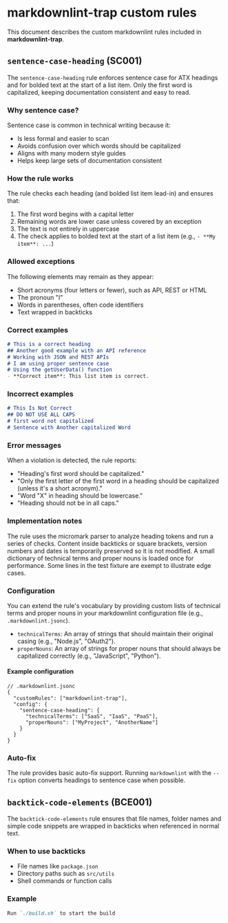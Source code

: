 <!-- markdownlint-disable-next-line sentence-case-heading -->
# markdownlint-trap custom rules

This document describes the custom markdownlint rules included in **markdownlint-trap**.

## `sentence-case-heading` (SC001)

The `sentence-case-heading` rule enforces sentence case for ATX headings and for bolded text at the start of a list item. Only the first word is capitalized, keeping documentation consistent and easy to read.

### Why sentence case?

Sentence case is common in technical writing because it:

- Is less formal and easier to scan
- Avoids confusion over which words should be capitalized
- Aligns with many modern style guides
- Helps keep large sets of documentation consistent

### How the rule works

The rule checks each heading (and bolded list item lead-in) and ensures that:

1. The first word begins with a capital letter
2. Remaining words are lower case unless covered by an exception
3. The text is not entirely in uppercase
4. The check applies to bolded text at the start of a list item (e.g., `- **My item**: ...`)

### Allowed exceptions

The following elements may remain as they appear:

- Short acronyms (four letters or fewer), such as API, REST or HTML
- The pronoun "I"
- Words in parentheses, often code identifiers
- Text wrapped in backticks

### Correct examples

```markdown
# This is a correct heading
## Another good example with an API reference
# Working with JSON and REST APIs
# I am using proper sentence case
# Using the getUserData() function
- **Correct item**: This list item is correct.
```

### Incorrect examples

```markdown
# This Is Not Correct
## DO NOT USE ALL CAPS
# first word not capitalized
# Sentence with Another capitalized Word
```

### Error messages

When a violation is detected, the rule reports:

- "Heading's first word should be capitalized."
- "Only the first letter of the first word in a heading should be capitalized (unless it's a short acronym)."
- "Word \"X\" in heading should be lowercase."
- "Heading should not be in all caps."

### Implementation notes

The rule uses the micromark parser to analyze heading tokens and run a series of checks. Content inside backticks or square brackets, version numbers and dates is temporarily preserved so it is not modified. A small dictionary of technical terms and proper nouns is loaded once for performance. Some lines in the test fixture are exempt to illustrate edge cases.

### Configuration

You can extend the rule's vocabulary by providing custom lists of technical terms and proper nouns in your markdownlint configuration file (e.g., `.markdownlint.jsonc`).

- `technicalTerms`: An array of strings that should maintain their original casing (e.g., "Node.js", "OAuth2").
- `properNouns`: An array of strings for proper nouns that should always be capitalized correctly (e.g., "JavaScript", "Python").

#### Example configuration

```jsonc
// .markdownlint.jsonc
{
  "customRules": ["markdownlint-trap"],
  "config": {
    "sentence-case-heading": {
      "technicalTerms": ["SaaS", "IaaS", "PaaS"],
      "properNouns": ["MyProject", "AnotherName"]
    }
  }
}
```

### Auto-fix

The rule provides basic auto-fix support. Running `markdownlint` with the `--fix` option converts headings to sentence case when possible.

## `backtick-code-elements` (BCE001)

The `backtick-code-elements` rule ensures that file names, folder names and simple code snippets are wrapped in backticks when referenced in normal text.

### When to use backticks

- File names like `package.json`
- Directory paths such as `src/utils`
- Shell commands or function calls

### Example

```markdown
Run `./build.sh` to start the build
```
